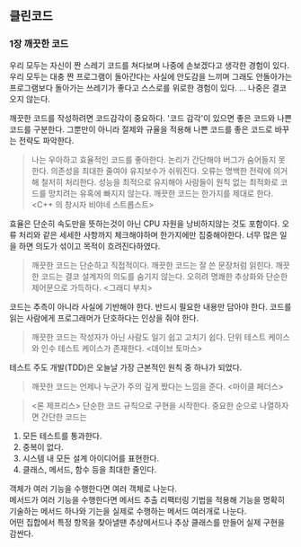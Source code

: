 ## 클린코드

### 1장 깨끗한 코드

우리 모두는 자신이 짠 스레기 코드를 쳐다보며 나중에 손보겠다고 생각한 경험이 있다. 우리 모두는 대충 짠 프로그램이 돌아간다는 사실에 안도감을 느끼며 그래도 안돌아가는 프로그램보다 돌아가는 쓰레기가 좋다고 스스로를 위로한 경험이 있다. ... 나중은 결코 오지 않는다.

깨끗한 코드를 작성하려면 코드감각이 중요하다. '코드 감각'이 있으면 좋은 코드와 나쁜 코드를 구분한다. 그뿐만이 아니라 절제와 규율을 적용해 나쁜 코드를 좋은 코드로 바꾸는 전략도 파악한다.

> 나는 우아하고 효율적인 코드를 좋아한다. 논리가 간단해야 버그가 숨어들지 못한다. 의존성을 최대한 줄여야 유지보수가 쉬워진다. 오류는 명백한 전략에 의거해 철저히 처리한다. 성능을 최적으로 유지해야 사람들이 원칙 없는 최적화로 코드를 망치려는 유혹에 빠지지 않는다. 깨끗한 코드는 한가지를 제대로 한다. <C++ 의 창시자 비야네 스트롭스트>

효율은 단순히 속도만을 뜻하는것이 아닌 CPU 자원을 낭비하지않는 것도 포함이다. 오류 처리와 같은 세세한 사항까지 체크해야하며 한가지에만 집중해야한다. 너무 많은 일을 하면 의도가 섞이고 목적이 흐려진다하였다.

> 깨끗한 코드는 단순하고 직접적이다. 깨끗한 코드는 잘 쓴 문장처럼 읽힌다. 깨끗한 코드는 결코 설계자의 의도를 숨기지 않는다. 오히려 명쾌한 추상화와 단순한 제어문으로 가득하다. <그래디 부치>

코드는 추측이 아니라 사실에 기반해야 한다. 반드시 필요한 내용만 담아야 한다. 코드를 읽는 사람에게 프로그래머가 단호하다는 인상을 줘야 한다.

> 깨끗한 코드는 작성자가 아닌 사람도 일기 쉽고 고치기 쉽다. 단위 테스트 케이스와 인수 테스트 케이스가 존재한다. <데이브 토마스>

테스트 주도 개발(TDD)은 오늘날 가장 근본적인 원칙 중 하나가 되었다.

> 깨끗한 코드는 언제나 누군가 주의 깊게 짰다는 느낌을 준다. <마이클 페더스>

><론 제프리스> 단순한 코드 규칙으로 구현을 시작한다. 중요한 순으로 나열하자면 간단한 코드는
1. 모든 테스트를 통과한다.
2. 중복이 없다.
3. 시스템 내 모든 설계 아이디어를 표현한다.
4. 클래스, 메서드, 함수 등을 최대한 줄인다.

객체가 여러 기능을  수행한다면 여러 객체로 나눈다.  
메서드가 여러 기능을 수행한다면 메서드 추출 리팩터링 기법을 적용해 기능을 명확히 기술하는 메서드 하나와 기는을 실제로 수행하는 메서드 여러개로 나눈다.  
어떤 집합에서 특정 항목을 찾아낼땐 추상메서드나 추상 클래스를 만들어 실제 구현을 감싼다.
